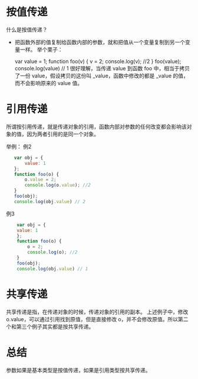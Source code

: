 # 按值传递
什么是按值传递？   
- 把函数外部的值复制给函数内部的参数，就和把值从一个变量复制到另一个变量一样。
举个栗子：

    var value = 1;
    function foo(v) {
        v = 2;
        console.log(v); //2
    }
    foo(value);
    console.log(value) // 1
很好理解，当传递 value 到函数 foo 中，相当于拷贝了一份 value，假设拷贝的这份叫 _value，函数中修改的都是 _value 的值，而不会影响原来的 value 值。
# 引用传递
所谓按引用传递，就是传递对象的引用，函数内部对参数的任何改变都会影响该对象的值，因为两者引用的是同一个对象。

举例： 
 例2
 ```js  
    var obj = {
        value: 1
    };
    function foo(o) {
        o.value = 2;
        console.log(o.value); //2
    }
    foo(obj);
    console.log(obj.value) // 2
```
例3
```js
    var obj = {
    value: 1
    };
    function foo(o) {
        o = 2;
        console.log(o); //2
    }
    foo(obj);
    console.log(obj.value) // 1
```
# 共享传递
共享传递是指，在传递对象的时候，传递对象的引用的副本。
上述例子中，修改 o.value，可以通过引用找到原值，但是直接修改 o，并不会修改原值。所以第二个和第三个例子其实都是按共享传递。
# 总结
参数如果是基本类型是按值传递，如果是引用类型按共享传递。